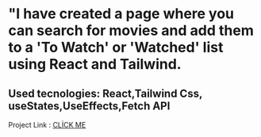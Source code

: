# "I have created a page where you can search for movies and add them to a 'To Watch' or 'Watched' list using React and Tailwind.

<h2>Used tecnologies: React,Tailwind Css, useStates,UseEffects,Fetch API</h2>

  <p> Project Link :  <a href="https://mywatchlist-one.vercel.app/"> CLİCK ME </a>  </p>  
